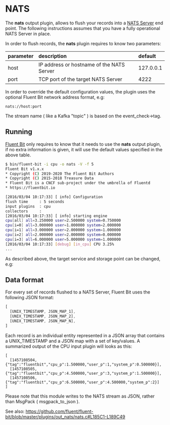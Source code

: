 # NATS

The **nats** output plugin, allows to flush your records into a [NATS Server](https://docs.nats.io/nats-concepts/intro) end point. The following instructions assumes that you have a fully operational NATS Server in place.

In order to flush records, the **nats** plugin requires to know two parameters:

| parameter | description | default |
| :--- | :--- | :--- |
| host | IP address or hostname of the NATS Server | 127.0.0.1 |
| port | TCP port of the target NATS Server | 4222 |

In order to override the default configuration values, the plugin uses the optional Fluent Bit network address format, e.g:

```text
nats://host:port
```

The stream name ( like a Kafka "topic" ) is based on the event_check->tag.

## Running

[Fluent Bit](http://fluentbit.io) only requires to know that it needs to use the **nats** output plugin, if no extra information is given, it will use the default values specified in the above table.

```bash
$ bin/fluent-bit -i cpu -o nats -V -f 5
Fluent Bit v1.x.x
* Copyright (C) 2019-2020 The Fluent Bit Authors
* Copyright (C) 2015-2018 Treasure Data
* Fluent Bit is a CNCF sub-project under the umbrella of Fluentd
* https://fluentbit.io

[2016/03/04 10:17:33] [ info] Configuration
flush time     : 5 seconds
input plugins  : cpu
collectors     :
[2016/03/04 10:17:33] [ info] starting engine
cpu[all] all=3.250000 user=2.500000 system=0.750000
cpu[i=0] all=3.000000 user=1.000000 system=2.000000
cpu[i=1] all=3.000000 user=2.000000 system=1.000000
cpu[i=2] all=2.000000 user=2.000000 system=0.000000
cpu[i=3] all=6.000000 user=5.000000 system=1.000000
[2016/03/04 10:17:33] [debug] [in_cpu] CPU 3.25%
...
```

As described above, the target service and storage point can be changed, e.g:

## Data format

For every set of records flushed to a NATS Server, Fluent Bit uses the following JSON format:

```javascript
[
  [UNIX_TIMESTAMP, JSON_MAP_1],
  [UNIX_TIMESTAMP, JSON_MAP_2],
  [UNIX_TIMESTAMP, JSON_MAP_N],
]
```

Each record is an individual entity represented in a JSON array that contains a UNIX\_TIMESTAMP and a JSON map with a set of key/values. A summarized output of the CPU input plugin will looks as this:

```text
[
  [1457108504,{"tag":"fluentbit","cpu_p":1.500000,"user_p":1,"system_p":0.500000}],
  [1457108505,{"tag":"fluentbit","cpu_p":4.500000,"user_p":3,"system_p":1.500000}],
  [1457108506,{"tag":"fluentbit","cpu_p":6.500000,"user_p":4.500000,"system_p":2}]
]
```

Please note that this module writes to the NATS stream as JSON, rather than MsgPack ( msgpack_to_json ).


See also: https://github.com/fluent/fluent-bit/blob/master/plugins/out_nats/nats.c#L185C1-L189C49